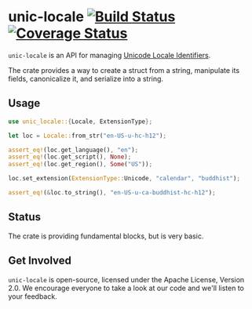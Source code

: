 # unic-locale [![Build Status](https://travis-ci.org/zbraniecki/unic-locale.svg?branch=master)](https://travis-ci.org/zbraniecki/unic-locale) [![Coverage Status](https://coveralls.io/repos/github/zbraniecki/unic-locale/badge.svg?branch=master)](https://coveralls.io/github/zbraniecki/unic-locale?branch=master)

`unic-locale` is an API for managing [Unicode Locale Identifiers](http://unicode.org/reports/tr35/#Unicode_locale_identifier).

The crate provides a way to create a struct from a string, manipulate its fields, canonicalize it, and serialize into a string.

Usage
-----

```rust
use unic_locale::{Locale, ExtensionType};

let loc = Locale::from_str("en-US-u-hc-h12");

assert_eq!(loc.get_language(), "en");
assert_eq!(loc.get_script(), None);
assert_eq!(loc.get_region(), Some("US"));

loc.set_extension(ExtensionType::Unicode, "calendar", "buddhist");

assert_eq!(&loc.to_string(), "en-US-u-ca-buddhist-hc-h12");
```

Status
------

The crate is providing fundamental blocks, but is very basic.

Get Involved
------------

`unic-locale` is open-source, licensed under the Apache License, Version 2.0.  We
encourage everyone to take a look at our code and we'll listen to your
feedback.
